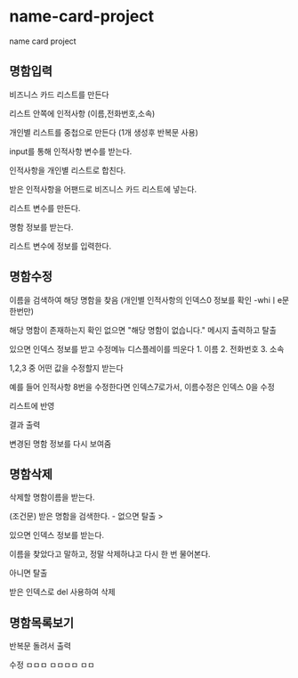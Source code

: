 # name-card-project
name card project

## 명함입력

비즈니스 카드 리스트를 만든다 

리스트 안쪽에 인적사항 (이름,전화번호,소속)

개인별 리스트를 중첩으로 만든다 (1개 생성후 반복문 사용)

input를 통해 인적사항 변수를 받는다.

인적사항을 개인별 리스트로 합친다.

받은 인적사항을 어팬드로 비즈니스 카드 리스트에 넣는다. 

리스트 변수를 만든다.

명함 정보를 받는다.

리스트 변수에 정보를 입력한다.

## 명함수정
이름을 검색하여 해당 명함을 찾음 (개인별 인적사항의 인덱스0 정보를 확인 -whiㅣe문 한번만)

해당 명함이 존재하는지 확인 없으면 "해당 명함이 없습니다." 메시지 출력하고 탈출 

있으면 인덱스 정보를 받고 수정메뉴 디스플레이를 띄운다 1. 이름 2. 전화번호 3. 소속

1,2,3 중 어떤 값을 수정할지 받는다

예를 들어 인적사항 8번을 수정한다면 인덱스7로가서, 이름수정은 인덱스 0을 수정 

리스트에 반영

결과 출력

변경된 명함 정보를 다시 보여줌

## 명함삭제

삭제할 명함이름을 받는다.

(조건문) 받은 명함을 검색한다. - 없으면 탈출 >

있으면 인덱스 정보를 받는다. 

이름을 찾았다고 말하고, 정말 삭제하냐고 다시 한 번 물어본다.

아니면 탈출

받은 인덱스로 del 사용하여 삭제

## 명함목록보기

반복문 돌려서 출력

수정
ㅁㅁㅁ
ㅁㅁㅁㅁ
ㅁㅁ
